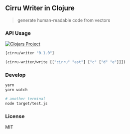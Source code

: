 
Cirru Writer in Clojure
---

> generate human-readable code from vectors

### API Usage

[![Clojars Project](http://clojars.org/cirru/writer/latest-version.svg)](http://clojars.org/cirru/writer)

```clojure
[cirru/writer "0.1.0"]
```

```clojure
(cirru-writer/write [["cirru" "ast"] ["c" ["d" "e"]]])
```

### Develop

```bash
yarn
yarn watch

# another terminal
node target/test.js
```

### License

MIT
